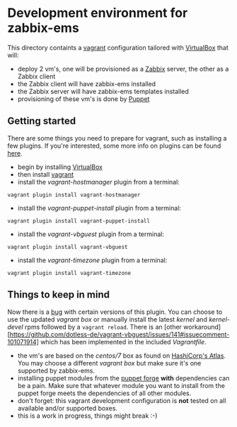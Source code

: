 # Development environment for zabbix-ems

This directory containts a [vagrant](https://www.vagrantup.com) configuration tailored with [VirtualBox](https://www.virtualbox.org) that will:
* deploy 2 vm's, one will be provisioned as a [Zabbix](http://www.zabbix.com) server, the other as a Zabbix client
* the Zabbix client will have zabbix-ems installed
* the Zabbix server will have zabbix-ems templates installed
* provisioning of these vm's is done by [Puppet](https://puppetlabs.com)

## Getting started
There are some things you need to prepare for vagrant, such as installing a few plugins. If you're interested, some more info on plugins can be found [here](https://github.com/mitchellh/vagrant/wiki/Available-Vagrant-Plugins).
* begin by installing [VirtualBox](https://www.virtualbox.org)
* then install [vagrant](https://www.vagrantup.com)
* install the _vagrant-hostmanager_ plugin from a terminal:
```
vagrant plugin install vagrant-hostmanager
```
* install the _vagrant-puppet-install_ plugin from a terminal:
```
vagrant plugin install vagrant-puppet-install
```
* install the _vagrant-vbguest_ plugin from a terminal:
```
vagrant plugin install vagrant-vbguest
```
* install the _vagrant-timezone_ plugin from a terminal:
```
vagrant plugin install vagrant-timezone
```


## Things to keep in mind
Now there is a [bug](https://github.com/dotless-de/vagrant-vbguest/issues/161) with certain versions of this plugin. You can choose to use the updated _vagrant box_ or manually install the latest _kernel_ and _kernel-devel_ rpms followed by a `vagrant reload`. There is an [other workaround][https://github.com/dotless-de/vagrant-vbguest/issues/141#issuecomment-101071914] which has been implemented in the included _Vagrantfile_.
* the vm's are based on the _centos/7_ box as found on [HashiCorp's Atlas](https://atlas.hashicorp.com/search). You may choose a different _vagrant box_ but make sure it's one supported by zabbix-ems.
* installing puppet modules from the [puppet forge](https://forge.puppetlabs.com) **with** dependencies can be a pain. Make sure that whatever module you want to install from the puppet forge meets the dependencies of all other modules.
* don't forget: this vagrant development configuration is **not** tested on all available and/or supported boxes.
* this is a work in progress, things might break :-)
